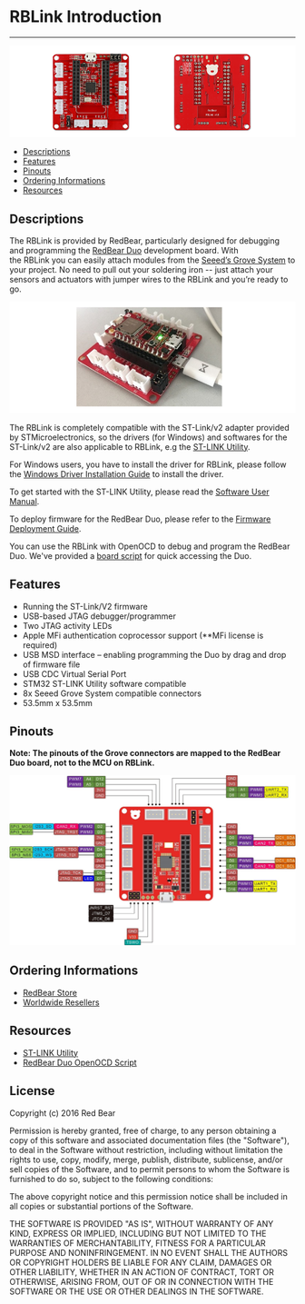 # RBLink Introduction
---

![image](images/RBLink.png)

* [Descriptions](#descriptions)
* [Features](#features)
* [Pinouts](#pinouts)
* [Ordering Informations](#ordering-informations)
* [Resources](#resources)


## <span id="descriptions">Descriptions</span>

The RBLink is provided by RedBear, particularly designed for debugging and programming the [RedBear Duo](duo_introduction.md) development board. With the RBLink you can easily attach modules from the [Seeed’s Grove System](https://www.seeedstudio.com/item_list.html?category=45) to your project. No need to pull out your soldering iron -- just attach your sensors and actuators with jumper wires to the RBLink and you’re ready to go.

![image](images/Duo_RBLink1.png)

The RBLink is completely compatible with the ST-Link/v2 adapter provided by STMicroelectronics, so the drivers (for Windows) and softwares for the ST-Link/v2 are also applicable to RBLink, e.g the [ST-LINK Utility](http://www.st.com/content/st_com/en/products/embedded-software/development-tool-software/stsw-link004.html#getsoftware-scroll). 

For Windows users, you have to install the driver for RBLink, please follow the [Windows Driver Installation Guide](windows_driver_installation_guide.md) to install the driver. 

To get started with the ST-LINK Utility, please read the [Software User Manual](http://www.st.com/content/ccc/resource/technical/document/user_manual/e6/10/d8/80/d6/1d/4a/f2/CD00262073.pdf/files/CD00262073.pdf/jcr:content/translations/en.CD00262073.pdf). 

To deploy firmware for the RedBear Duo, please refer to the [Firmware Deployment Guide](firmware_deployment_guide.md).

You can use the RBLink with OpenOCD to debug and program the RedBear Duo. We've provided a [board script](https://github.com/redbear/Duo/blob/master/scripts/openocd/redbearduo.cfg) for quick accessing the Duo.


## <span id="features">Features</span>

* Running the ST-Link/V2 firmware
* USB-based JTAG debugger/programmer
* Two JTAG activity LEDs
* Apple MFi authentication coprocessor support (**MFi license is required)
* USB MSD interface – enabling programming the Duo by drag and drop of firmware file
* USB CDC Virtual Serial Port
* STM32 ST-LINK Utility software compatible
* 8x Seeed Grove System compatible connectors
* 53.5mm x 53.5mm


## <span id="pinouts">Pinouts</span>

**Note: The pinouts of the Grove connectors are mapped to the RedBear Duo board, not to the MCU on RBLink.**

![image](images/RBLink_Pinout.jpg)


## <span id="ordering-informations">Ordering Informations</span>

* [RedBear Store](https://store.redbear.cc/product.html)
* [Worldwide Resellers](http://redbearlab.com/buy/)


## <span id="resources">Resources</span>

* [ST-LINK Utility](http://www.st.com/content/st_com/en/products/embedded-software/development-tool-software/stsw-link004.html#getsoftware-scroll)
* [RedBear Duo OpenOCD Script](https://github.com/redbear/Duo/blob/master/scripts/openocd/redbearduo.cfg)


## License

Copyright (c) 2016 Red Bear

Permission is hereby granted, free of charge, to any person obtaining a copy of this software and associated documentation files (the "Software"), to deal in the Software without restriction, including without limitation the rights to use, copy, modify, merge, publish, distribute, sublicense, and/or sell copies of the Software, and to permit persons to whom the Software is furnished to do so, subject to the following conditions:

The above copyright notice and this permission notice shall be included in all copies or substantial portions of the Software.

THE SOFTWARE IS PROVIDED "AS IS", WITHOUT WARRANTY OF ANY KIND, EXPRESS OR IMPLIED, INCLUDING BUT NOT LIMITED TO THE WARRANTIES OF MERCHANTABILITY, FITNESS FOR A PARTICULAR PURPOSE AND NONINFRINGEMENT. IN NO EVENT SHALL THE AUTHORS OR COPYRIGHT HOLDERS BE LIABLE FOR ANY CLAIM, DAMAGES OR OTHER LIABILITY, WHETHER IN AN ACTION OF CONTRACT, TORT OR OTHERWISE, ARISING FROM, OUT OF OR IN CONNECTION WITH THE SOFTWARE OR THE USE OR OTHER DEALINGS IN THE SOFTWARE.

